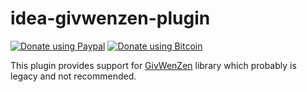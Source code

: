 # idea-givwenzen-plugin
[![Donate using Paypal](https://img.shields.io/badge/donate-paypal-yellow.svg)](https://www.paypal.me/psliwa)
[![Donate using Bitcoin](https://img.shields.io/badge/donate-bitcoin-yellow.svg)](https://blockchain.info/address/1Q6f6ZAqYFVzSaBf9AZJ6Ba948jjmQJU4A)

This plugin provides support for [GivWenZen][1] library which probably is legacy and not recommended.

[1]:  https://github.com/weswilliams/GivWenZen